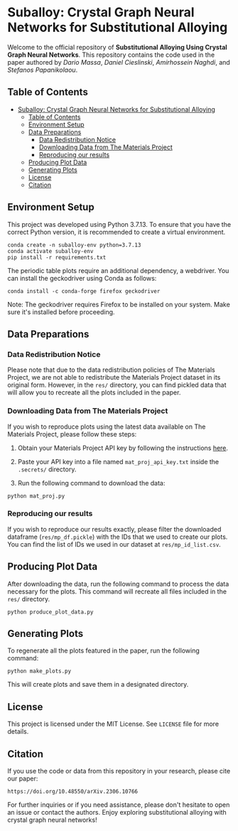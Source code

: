 # Suballoy: Crystal Graph Neural Networks for Substitutional Alloying
Welcome to the official repository of **Substitutional Alloying Using Crystal Graph Neural Networks**. This repository contains the code used in the paper authored by _Dario Massa_, _Daniel Cieslinski_, _Amirhossein Naghdi_, and _Stefanos Papanikolaou_.

## Table of Contents

- [Suballoy: Crystal Graph Neural Networks for Substitutional Alloying](#suballoy-crystal-graph-neural-networks-for-substitutional-alloying)
  - [Table of Contents](#table-of-contents)
  - [Environment Setup](#environment-setup)
  - [Data Preparations](#data-preparations)
    - [Data Redistribution Notice](#data-redistribution-notice)
    - [Downloading Data from The Materials Project](#downloading-data-from-the-materials-project)
    - [Reproducing our results](#reproducing-our-results)
  - [Producing Plot Data](#producing-plot-data)
  - [Generating Plots](#generating-plots)
  - [License](#license)
  - [Citation](#citation)

## Environment Setup

This project was developed using Python 3.7.13. To ensure that you have the correct Python version, it is recommended to create a virtual environment. 

```shell
conda create -n suballoy-env python=3.7.13
conda activate suballoy-env
pip install -r requirements.txt
```

The periodic table plots require an additional dependency, a webdriver. You can install the geckodriver using Conda as follows:

```shell
conda install -c conda-forge firefox geckodriver
```

Note: The geckodriver requires Firefox to be installed on your system. Make sure it's installed before proceeding.

## Data Preparations

### Data Redistribution Notice

Please note that due to the data redistribution policies of The Materials Project, we are not able to redistribute the Materials Project dataset in its original form. However, in the `res/` directory, you can find pickled data that will allow you to recreate all the plots included in the paper.

### Downloading Data from The Materials Project

If you wish to reproduce plots using the latest data available on The Materials Project, please follow these steps:

1. Obtain your Materials Project API key by following the instructions [here](https://docs.materialsproject.org/downloading-data/using-the-api/getting-started).

2. Paste your API key into a file named `mat_proj_api_key.txt` inside the `.secrets/` directory.

3. Run the following command to download the data:

```shell
python mat_proj.py
```

### Reproducing our results

If you wish to reproduce our results exactly, please filter the downloaded dataframe (`res/mp_df.pickle`) with the IDs that we used to create our plots. You can find the list of IDs we used in our dataset at `res/mp_id_list.csv`.

## Producing Plot Data

After downloading the data, run the following command to process the data necessary for the plots. This command will recreate all files included in the `res/` directory.

```shell
python produce_plot_data.py
```

## Generating Plots 

To regenerate all the plots featured in the paper, run the following command:

```shell
python make_plots.py
```

This will create plots and save them in a designated directory.

## License

This project is licensed under the MIT License. See `LICENSE` file for more details.

## Citation

If you use the code or data from this repository in your research, please cite our paper:

```
https://doi.org/10.48550/arXiv.2306.10766
```

For further inquiries or if you need assistance, please don't hesitate to open an issue or contact the authors. Enjoy exploring substitutional alloying with crystal graph neural networks!
